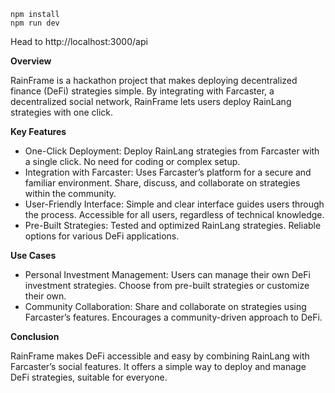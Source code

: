 ```
npm install
npm run dev
```

Head to http://localhost:3000/api


**Overview**

RainFrame is a hackathon project that makes deploying decentralized finance (DeFi) strategies simple. By integrating with Farcaster, a decentralized social network, RainFrame lets users deploy RainLang strategies with one click.


**Key Features**
- One-Click Deployment: Deploy RainLang strategies from Farcaster with a single click. No need for coding or complex setup.
- Integration with Farcaster: Uses Farcaster’s platform for a secure and familiar environment. Share, discuss, and collaborate on strategies within the community.
- User-Friendly Interface: Simple and clear interface guides users through the process. Accessible for all users, regardless of technical knowledge.
- Pre-Built Strategies: Tested and optimized RainLang strategies. Reliable options for various DeFi applications.


**Use Cases**
- Personal Investment Management: Users can manage their own DeFi investment strategies. Choose from pre-built strategies or customize their own.
- Community Collaboration: Share and collaborate on strategies using Farcaster’s features. Encourages a community-driven approach to DeFi.


**Conclusion**

RainFrame makes DeFi accessible and easy by combining RainLang with Farcaster’s social features. It offers a simple way to deploy and manage DeFi strategies, suitable for everyone.

